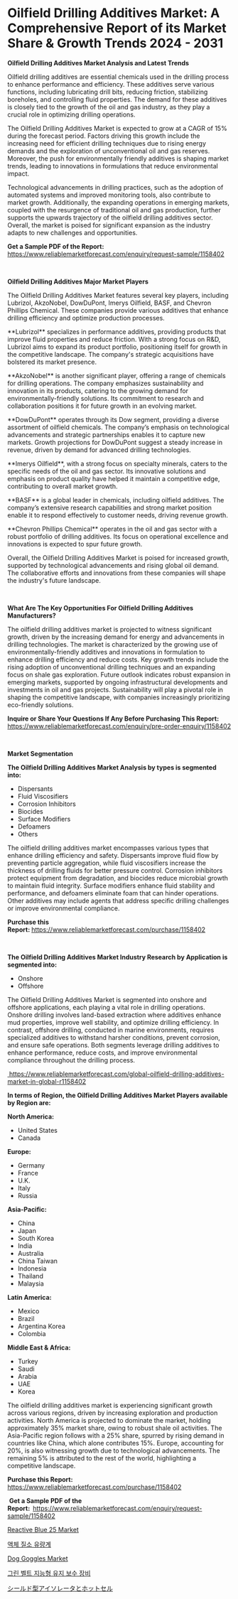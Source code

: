 <p><h1>Oilfield Drilling Additives Market: A Comprehensive Report of its Market Share & Growth Trends 2024 - 2031</h1></p><p><strong>Oilfield Drilling Additives Market Analysis and Latest Trends</strong></p>
<p><p>Oilfield drilling additives are essential chemicals used in the drilling process to enhance performance and efficiency. These additives serve various functions, including lubricating drill bits, reducing friction, stabilizing boreholes, and controlling fluid properties. The demand for these additives is closely tied to the growth of the oil and gas industry, as they play a crucial role in optimizing drilling operations.</p><p>The Oilfield Drilling Additives Market is expected to grow at a CAGR of 15% during the forecast period. Factors driving this growth include the increasing need for efficient drilling techniques due to rising energy demands and the exploration of unconventional oil and gas reserves. Moreover, the push for environmentally friendly additives is shaping market trends, leading to innovations in formulations that reduce environmental impact.</p><p>Technological advancements in drilling practices, such as the adoption of automated systems and improved monitoring tools, also contribute to market growth. Additionally, the expanding operations in emerging markets, coupled with the resurgence of traditional oil and gas production, further supports the upwards trajectory of the oilfield drilling additives sector. Overall, the market is poised for significant expansion as the industry adapts to new challenges and opportunities.</p></p>
<p><strong>Get a Sample PDF of the Report:&nbsp;</strong> <a href="https://www.reliablemarketforecast.com/enquiry/request-sample/1158402">https://www.reliablemarketforecast.com/enquiry/request-sample/1158402</a></p>
<p>&nbsp;</p>
<p><strong>Oilfield Drilling Additives Major Market Players</strong></p>
<p><p>The Oilfield Drilling Additives Market features several key players, including Lubrizol, AkzoNobel, DowDuPont, Imerys Oilfield, BASF, and Chevron Phillips Chemical. These companies provide various additives that enhance drilling efficiency and optimize production processes.</p><p>**Lubrizol** specializes in performance additives, providing products that improve fluid properties and reduce friction. With a strong focus on R&D, Lubrizol aims to expand its product portfolio, positioning itself for growth in the competitive landscape. The company's strategic acquisitions have bolstered its market presence.</p><p>**AkzoNobel** is another significant player, offering a range of chemicals for drilling operations. The company emphasizes sustainability and innovation in its products, catering to the growing demand for environmentally-friendly solutions. Its commitment to research and collaboration positions it for future growth in an evolving market.</p><p>**DowDuPont** operates through its Dow segment, providing a diverse assortment of oilfield chemicals. The company’s emphasis on technological advancements and strategic partnerships enables it to capture new markets. Growth projections for DowDuPont suggest a steady increase in revenue, driven by demand for advanced drilling technologies.</p><p>**Imerys Oilfield**, with a strong focus on specialty minerals, caters to the specific needs of the oil and gas sector. Its innovative solutions and emphasis on product quality have helped it maintain a competitive edge, contributing to overall market growth.</p><p>**BASF** is a global leader in chemicals, including oilfield additives. The company’s extensive research capabilities and strong market position enable it to respond effectively to customer needs, driving revenue growth.</p><p>**Chevron Phillips Chemical** operates in the oil and gas sector with a robust portfolio of drilling additives. Its focus on operational excellence and innovations is expected to spur future growth.</p><p>Overall, the Oilfield Drilling Additives Market is poised for increased growth, supported by technological advancements and rising global oil demand. The collaborative efforts and innovations from these companies will shape the industry's future landscape.</p></p>
<p>&nbsp;</p>
<p><strong>What Are The Key Opportunities For Oilfield Drilling Additives Manufacturers?</strong></p>
<p><p>The oilfield drilling additives market is projected to witness significant growth, driven by the increasing demand for energy and advancements in drilling technologies. The market is characterized by the growing use of environmentally-friendly additives and innovations in formulation to enhance drilling efficiency and reduce costs. Key growth trends include the rising adoption of unconventional drilling techniques and an expanding focus on shale gas exploration. Future outlook indicates robust expansion in emerging markets, supported by ongoing infrastructural developments and investments in oil and gas projects. Sustainability will play a pivotal role in shaping the competitive landscape, with companies increasingly prioritizing eco-friendly solutions.</p></p>
<p><strong>Inquire or Share Your Questions If Any Before Purchasing This Report:</strong> <a href="https://www.reliablemarketforecast.com/enquiry/pre-order-enquiry/1158402">https://www.reliablemarketforecast.com/enquiry/pre-order-enquiry/1158402</a></p>
<p>&nbsp;</p>
<p><strong>Market Segmentation</strong></p>
<p><strong>The Oilfield Drilling Additives Market Analysis by types is segmented into:</strong></p>
<p><ul><li>Dispersants</li><li>Fluid Viscosifiers</li><li>Corrosion Inhibitors</li><li>Biocides</li><li>Surface Modifiers</li><li>Defoamers</li><li>Others</li></ul></p>
<p><p>The oilfield drilling additives market encompasses various types that enhance drilling efficiency and safety. Dispersants improve fluid flow by preventing particle aggregation, while fluid viscosifiers increase the thickness of drilling fluids for better pressure control. Corrosion inhibitors protect equipment from degradation, and biocides reduce microbial growth to maintain fluid integrity. Surface modifiers enhance fluid stability and performance, and defoamers eliminate foam that can hinder operations. Other additives may include agents that address specific drilling challenges or improve environmental compliance.</p></p>
<p><strong>Purchase this Report:&nbsp;</strong><a href="https://www.reliablemarketforecast.com/purchase/1158402">https://www.reliablemarketforecast.com/purchase/1158402</a></p>
<p>&nbsp;</p>
<p><strong>The Oilfield Drilling Additives Market Industry Research by Application is segmented into:</strong></p>
<p><ul><li>Onshore</li><li>Offshore</li></ul></p>
<p><p>The Oilfield Drilling Additives Market is segmented into onshore and offshore applications, each playing a vital role in drilling operations. Onshore drilling involves land-based extraction where additives enhance mud properties, improve well stability, and optimize drilling efficiency. In contrast, offshore drilling, conducted in marine environments, requires specialized additives to withstand harsher conditions, prevent corrosion, and ensure safe operations. Both segments leverage drilling additives to enhance performance, reduce costs, and improve environmental compliance throughout the drilling process.</p></p>
<p><a href="https://www.reliablemarketforecast.com/global-oilfield-drilling-additives-market-in-global-r1158402">&nbsp;https://www.reliablemarketforecast.com/global-oilfield-drilling-additives-market-in-global-r1158402</a></p>
<p><strong>In terms of Region, the Oilfield Drilling Additives Market Players available by Region are:</strong></p>
<p>
    <p> <strong> North America: </strong>
        <ul>
            <li>United States</li>
            <li>Canada</li>
        </ul>
        </p> 
    <p> <strong> Europe: </strong>
        <ul>
            <li>Germany</li>
            <li>France</li>
            <li>U.K.</li>
            <li>Italy</li>
            <li>Russia</li>
        </ul>
        </p> 
    <p> <strong> Asia-Pacific: </strong>
        <ul>
            <li>China</li>
            <li>Japan</li>
            <li>South Korea</li>
            <li>India</li>
            <li>Australia</li>
            <li>China Taiwan</li>
            <li>Indonesia</li>
            <li>Thailand</li>
            <li>Malaysia</li>
        </ul>
        </p> 
    <p> <strong> Latin America: </strong>
        <ul>
            <li>Mexico</li>
            <li>Brazil</li>
            <li>Argentina Korea</li>
            <li>Colombia</li>
        </ul>
        </p> 
    <p> <strong> Middle East & Africa: </strong>
        <ul>
            <li>Turkey</li>
            <li>Saudi</li>
            <li>Arabia</li>
            <li>UAE</li>
            <li>Korea</li>
        </ul>
    </p>
    </p>
<p><p>The oilfield drilling additives market is experiencing significant growth across various regions, driven by increasing exploration and production activities. North America is projected to dominate the market, holding approximately 35% market share, owing to robust shale oil activities. The Asia-Pacific region follows with a 25% share, spurred by rising demand in countries like China, which alone contributes 15%. Europe, accounting for 20%, is also witnessing growth due to technological advancements. The remaining 5% is attributed to the rest of the world, highlighting a competitive landscape.</p></p>
<p><strong>Purchase this Report: </strong><a href="https://www.reliablemarketforecast.com/purchase/1158402">https://www.reliablemarketforecast.com/purchase/1158402</a></p>
<p>&nbsp;<strong>Get a Sample PDF of the Report:&nbsp;&nbsp;</strong><a href="https://www.reliablemarketforecast.com/enquiry/request-sample/1158402">https://www.reliablemarketforecast.com/enquiry/request-sample/1158402</a></p>
<p><strong></strong></p>
<p><p><a href="https://issuu.com/reportprime-2/docs/reactive-blue-25-market-size-2030.p_3b5b94d4654d21">Reactive Blue 25 Market</a></p><p><a href="https://medium.com/@philipwolf44/%EC%84%B8%EA%B3%84-liquid-nitrogen-flow-meter-market-%EC%9D%80-2024%EC%97%90%EC%84%9C-2031%EB%A1%9C-%EC%97%B0%ED%8F%89%EA%B7%A0-%EC%A6%9D%EA%B0%80%EC%9C%A8%EC%9D%84-%EB%B3%B4%EC%9D%BC-%EA%B2%83%EC%9C%BC%EB%A1%9C-%EC%98%88%EC%83%81%EB%90%A9%EB%8B%88%EB%8B%A4-9118103f870f">액체 질소 유량계</a></p><p><a href="https://www.linkedin.com/pulse/what-growth-drivers-dog-goggles-market-comprehensive-study-mthbf?trackingId=P3BUAooGSaSUHfM15ApCkA%3D%3D">Dog Goggles Market</a></p><p><a href="https://medium.com/@philipwolf44/%EC%84%B8%EA%B3%84-green-belt-intelligent-maintenance-equipment-market-%EC%9D%80-2024%EC%97%90%EC%84%9C-2031%EB%A1%9C-%EC%97%B0%ED%8F%89%EA%B7%A0-%EC%A6%9D%EA%B0%80%EC%9C%A8%EC%9D%84-%EB%B3%B4%EC%9D%BC-%EA%B2%83%EC%9C%BC%EB%A1%9C-%EC%98%88%EC%83%81%EB%90%A9%EB%8B%88%EB%8B%A4-04d1c9b917eb">그린 벨트 지능형 유지 보수 장비</a></p><p><a href="https://medium.com/@maximuskihn1939/shielded-isolators-and-hot-cells-market-%E3%81%AF-%E3%82%B3%E3%82%B9%E3%83%88%E7%AE%A1%E7%90%86%E3%81%A8%E5%8A%B9%E7%8E%87%E5%90%91%E4%B8%8A%E3%82%92%E5%84%AA%E5%85%88%E3%81%97%E3%81%BE%E3%81%99-%E3%81%95%E3%82%89%E3%81%AB-%E5%A0%B1%E5%91%8A%E6%9B%B8%E3%81%AF%E5%B8%82%E5%A0%B4%E3%81%AE%E9%9C%80%E8%A6%81%E9%9D%A2%E3%81%A8%E4%BE%9B%E7%B5%A6%E9%9D%A2%E3%81%AE%E4%B8%A1%E6%96%B9%E3%82%92%E3%82%AB%E3%83%90%E3%83%BC%E3%81%97%E3%81%A6%E3%81%84%E3%81%BE%E3%81%99-95af131a63e5">シールド型アイソレータとホットセル</a></p></p>